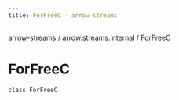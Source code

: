 ```yaml
---
title: ForFreeC - arrow-streams
---
```


[arrow-streams](../index.html) / [arrow.streams.internal](index.html) / [ForFreeC](./-for-free-c.html)

# ForFreeC

`class ForFreeC`
